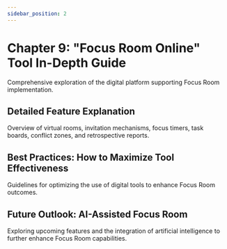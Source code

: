 ```yaml
---
sidebar_position: 2
---
```


# Chapter 9: "Focus Room Online" Tool In-Depth Guide

Comprehensive exploration of the digital platform supporting Focus Room implementation.

## Detailed Feature Explanation

Overview of virtual rooms, invitation mechanisms, focus timers, task boards, conflict zones, and retrospective reports.

## Best Practices: How to Maximize Tool Effectiveness

Guidelines for optimizing the use of digital tools to enhance Focus Room outcomes.

## Future Outlook: AI-Assisted Focus Room

Exploring upcoming features and the integration of artificial intelligence to further enhance Focus Room capabilities. 